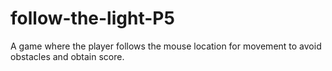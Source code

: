 # follow-the-light-P5
A game where the player follows the mouse location for movement to avoid obstacles and obtain score.
